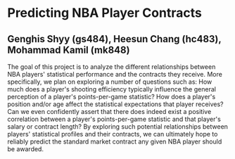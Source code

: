 # Predicting NBA Player Contracts
## Genghis Shyy (gs484), Heesun Chang (hc483), Mohammad Kamil (mk848)

The goal of this project is to analyze the different relationships between NBA players' statistical performance and the contracts they receive. More specifically, we plan on exploring a number of questions such as: How much does a player's shooting efficiency typically influence the general perception of a player's points-per-game statistic? How does a player's position and/or age affect the statistical expectations that player receives? Can we even confidently assert that there does indeed exist a positive correlation between a player's points-per-game statistic and that player's salary or contract length? By exploring such potential relationships between players' statistical profiles and their contracts, we can ultimately hope to reliably predict the standard market contract any given NBA player should be awarded.